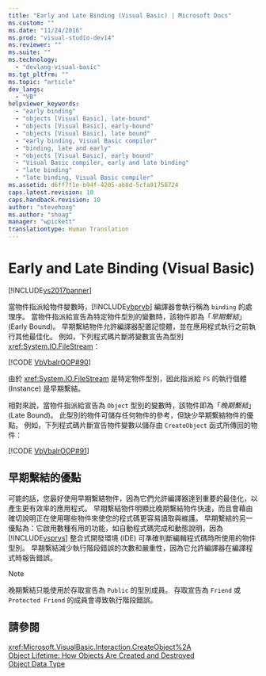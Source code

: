 ```yaml
---
title: "Early and Late Binding (Visual Basic) | Microsoft Docs"
ms.custom: ""
ms.date: "11/24/2016"
ms.prod: "visual-studio-dev14"
ms.reviewer: ""
ms.suite: ""
ms.technology: 
  - "devlang-visual-basic"
ms.tgt_pltfrm: ""
ms.topic: "article"
dev_langs: 
  - "VB"
helpviewer_keywords: 
  - "early binding"
  - "objects [Visual Basic], late-bound"
  - "objects [Visual Basic], early-bound"
  - "objects [Visual Basic], late bound"
  - "early binding, Visual Basic compiler"
  - "binding, late and early"
  - "objects [Visual Basic], early bound"
  - "Visual Basic compiler, early and late binding"
  - "late binding"
  - "late binding, Visual Basic compiler"
ms.assetid: d6ff7f1e-b94f-4205-ab8d-5cfa91758724
caps.latest.revision: 10
caps.handback.revision: 10
author: "stevehoag"
ms.author: "shoag"
manager: "wpickett"
translationtype: Human Translation
---
```

# Early and Late Binding (Visual Basic)
[!INCLUDE[vs2017banner](../../../../csharp/includes/vs2017banner.md)]

當物件指派給物件變數時，[!INCLUDE[vbprvb](../../../../csharp/programming-guide/concepts/linq/includes/vbprvb_md.md)] 編譯器會執行稱為 `binding` 的處理序。  當物件指派給宣告為特定物件型別的變數時，該物件即為「*早期繫結*」\(Early Bound\)。  早期繫結物件允許編譯器配置記憶體，並在應用程式執行之前執行其他最佳化。  例如，下列程式碼片斷將變數宣告為型別 <xref:System.IO.FileStream>：  
  
 [!CODE [VbVbalrOOP#90](../CodeSnippet/VS_Snippets_VBCSharp/VbVbalrOOP#90)]  
  
 由於 <xref:System.IO.FileStream> 是特定物件型別，因此指派給 `FS` 的執行個體 \(Instance\) 是早期繫結。  
  
 相對來說，當物件指派給宣告為 `Object` 型別的變數時，該物件即為「*晚期繫結*」\(Late Bound\)。  此型別的物件可儲存任何物件的參考，但缺少早期繫結物件的優點。  例如，下列程式碼片斷宣告物件變數以儲存由 `CreateObject` 函式所傳回的物件：  
  
 [!CODE [VbVbalrOOP#91](../CodeSnippet/VS_Snippets_VBCSharp/VbVbalrOOP#91)]  
  
## 早期繫結的優點  
 可能的話，您最好使用早期繫結物件，因為它們允許編譯器達到重要的最佳化，以產生更有效率的應用程式。  早期繫結物件明顯比晚期繫結物件快速，而且會藉由確切說明正在使用哪些物件來使您的程式碼更容易讀取與維護。  早期繫結的另一優點為：它啟用數種有用的功能，如自動程式碼完成和動態說明，因為 [!INCLUDE[vsprvs](../../../../csharp/includes/vsprvs_md.md)] 整合式開發環境 \(IDE\) 可準確判斷編輯程式碼時所使用的物件型別。  早期繫結減少執行階段錯誤的次數和嚴重性，因為它允許編譯器在編譯程式時報告錯誤。  
  
> [!NOTE]
>  晚期繫結只能使用於存取宣告為 `Public` 的型別成員。  存取宣告為 `Friend` 或 `Protected Friend` 的成員會導致執行階段錯誤。  
  
## 請參閱  
 <xref:Microsoft.VisualBasic.Interaction.CreateObject%2A>   
 [Object Lifetime: How Objects Are Created and Destroyed](../../../../visual-basic/programming-guide/language-features/objects-and-classes/object-lifetime-how-objects-are-created-and-destroyed.md)   
 [Object Data Type](../../../../visual-basic/language-reference/data-types/object-data-type.md)